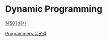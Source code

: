 # Dynamic Programming

[14501 퇴사](./14501/README.md)

[Programmers 등굣길](./programmers_42898/README.md)